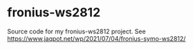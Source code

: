 # fronius-ws2812

Source code for my fronius-ws2812 project. See https://www.jaqpot.net/wp/2021/07/04/fronius-symo-ws2812/
